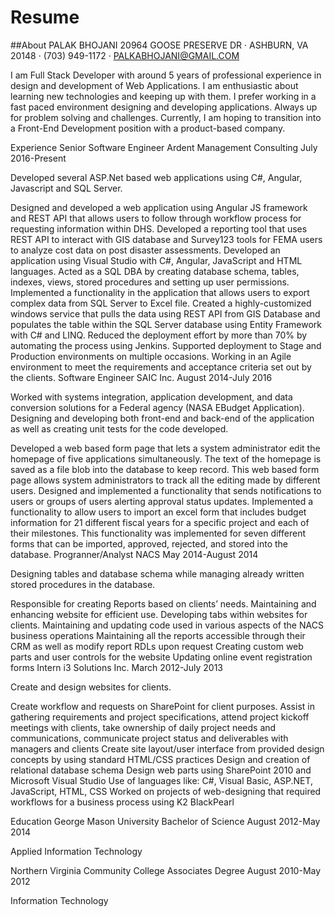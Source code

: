 # Resume

##About
PALAK BHOJANI
20964 GOOSE PRESERVE DR · ASHBURN, VA 20148 · (703) 949-1172 · PALKABHOJANI@GMAIL.COM


I am Full Stack Developer with around 5 years of professional experience in design and development of Web Applications. I am enthusiastic about learning new technologies and keeping up with them. I prefer working in a fast paced environment designing and developing applications. Always up for problem solving and challenges. Currently, I am hoping to transition into a Front-End Development position with a product-based company.

Experience
Senior Software Engineer
Ardent Management Consulting
July 2016-Present

Developed several ASP.Net based web applications using C#, Angular, Javascript and SQL Server.

Designed and developed a web application using Angular JS framework and REST API that allows users to follow through workflow process for requesting information within DHS.
Developed a reporting tool that uses REST API to interact with GIS database and Survey123 tools for FEMA users to analyze cost data on post disaster assessments.
Developed an application using Visual Studio with C#, Angular, JavaScript and HTML languages.
Acted as a SQL DBA by creating database schema, tables, indexes, views, stored procedures and setting up user permissions.
Implemented a functionality in the application that allows users to export complex data from SQL Server to Excel file.
Created a highly-customized windows service that pulls the data using REST API from GIS Database and populates the table within the SQL Server database using Entity Framework with C# and LINQ.
Reduced the deployment effort by more than 70% by automating the process using Jenkins.
Supported deployment to Stage and Production environments on multiple occasions.
Working in an Agile environment to meet the requirements and acceptance criteria set out by the clients.
Software Engineer
SAIC Inc.
August 2014-July 2016

Worked with systems integration, application development, and data conversion solutions for a Federal agency (NASA EBudget Application). Designing and developing both front-end and back-end of the application as well as creating unit tests for the code developed.

Developed a web based form page that lets a system administrator edit the homepage of five applications simultaneously. The text of the homepage is saved as a file blob into the database to keep record. This web based form page allows system administrators to track all the editing made by different users.
Designed and implemented a functionality that sends notifications to users or groups of users alerting approval status updates.
Implemented a functionality to allow users to import an excel form that includes budget information for 21 different fiscal years for a specific project and each of their milestones. This functionality was implemented for seven different forms that can be imported, approved, rejected, and stored into the database.
Progranner/Analyst
NACS
May 2014-August 2014

Designing tables and database schema while managing already written stored procedures in the database.

Responsible for creating Reports based on clients’ needs.
Maintaining and enhancing website for efficient use.
Developing tabs within websites for clients.
Maintaining and updating code used in various aspects of the NACS business operations
Maintaining all the reports accessible through their CRM as well as modify report RDLs upon request
Creating custom web parts and user controls for the website
Updating online event registration forms
Intern
i3 Solutions Inc.
March 2012-July 2013

Create and design websites for clients.

Create workflow and requests on SharePoint for client purposes.
Assist in gathering requirements and project specifications, attend project kickoff meetings with clients, take ownership of daily project needs and communications, communicate project status and deliverables with managers and clients
Create site layout/user interface from provided design concepts by using standard HTML/CSS practices
Design and creation of relational database schema
Design web parts using SharePoint 2010 and Microsoft Visual Studio
Use of languages like: C#, Visual Basic, ASP.NET, JavaScript, HTML, CSS
Worked on projects of web-designing that required workflows for a business process using K2 BlackPearl

Education
George Mason University
Bachelor of Science
August 2012-May 2014

Applied Information Technology

Northern Virginia Community College
Associates Degree
August 2010-May 2012

Information Technology
